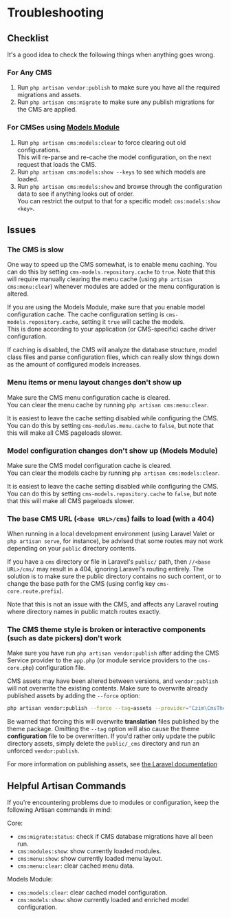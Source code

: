 # Troubleshooting


## Checklist

It's a good idea to check the following things when anything goes wrong. 

### For Any CMS

1. Run `php artisan vendor:publish` to make sure you have all the required migrations and assets.
2. Run `php artisan cms:migrate` to make sure any publish migrations for the CMS are applied.

### For CMSes using [Models Module](https://github.com/czim/laravel-cms-models)

1. Run `php artisan cms:models:clear` to force clearing out old configurations.  
    This will re-parse and re-cache the model configuration, on the next request that loads the CMS.
2. Run `php artisan cms:models:show --keys` to see which models are loaded.
3. Run `php artisan cms:models:show` and browse through the configuration data to see if anything looks out of order.  
    You can restrict the output to that for a specific model: `cms:models:show <key>`.


## Issues


### The CMS is slow

One way to speed up the CMS somewhat, is to enable menu caching.
You can do this by setting `cms-models.repository.cache` to `true`.
Note that this will require manually clearing the menu cache (using `php artisan cms:menu:clear`) whenever modules are
added or the menu configuration is altered.

If you are using the Models Module, make sure that you enable model configuration cache.
The cache configuration setting is `cms-models.repository.cache`, setting it `true` will cache the models.  
This is done according to your application (or CMS-specific) cache driver configuration.

If caching is disabled, the CMS will analyze the database structure, model class files and parse configuration files,
which can really slow things down as the amount of configured models increases.

### Menu items or menu layout changes don't show up

Make sure the CMS menu configuration cache is cleared.  
You can clear the menu cache by running `php artisan cms:menu:clear`.

It is easiest to leave the cache setting disabled while configuring the CMS.
You can do this by setting `cms-modules.menu.cache` to `false`, but note that this will make all CMS pageloads slower.


### Model configuration changes don't show up (Models Module)

Make sure the CMS model configuration cache is cleared.  
You can clear the models cache by running `php artisan cms:models:clear`.

It is easiest to leave the cache setting disabled while configuring the CMS.
You can do this by setting `cms-models.repository.cache` to `false`, but note that this will make all CMS pageloads slower.


### The base CMS URL (`<base URL>/cms`) fails to load (with a 404)
  
When running in a local development environment (using Laravel Valet or `php artisan serve`, for instance), 
be advised that some routes may not work depending on your `public` directory contents.

If you have a `cms` directory or file in Laravel's `public/` path, then `//<base URL>/cms/` may result in a 404,
ignoring Laravel's routing entirely. The solution is to make sure the public directory contains no such content,
or to change the base path for the CMS (using config key `cms-core.route.prefix`).

Note that this is not an issue with the CMS, and affects any Laravel routing where directory names in public match routes exactly.


### The CMS theme style is broken or interactive components (such as date pickers) don't work

Make sure you have run `php artisan vendor:publish` after adding the CMS Service provider to the `app.php` 
(or module service providers to the `cms-core.php`) configuration file.

CMS assets may have been altered between versions, and `vendor:publish` will not overwrite the existing contents.
Make sure to overwrite already published assets by adding the `--force` option:

```bash
php artisan vendor:publish --force --tag=assets --provider="Czim\CmsTheme\Providers\CmsThemeServiceProvider"
```

Be warned that forcing this will overwrite **translation** files published by the theme package. 
Omitting the `--tag` option will also cause the theme **configuration** file to be overwritten.
If you'd rather only update the public directory assets, simply delete the `public/_cms` directory and run an unforced `vendor:publish`.

For more information on publishing assets, see [the Laravel documentation](https://laravel.com/docs/5.3/packages#public-assets)


## Helpful Artisan Commands

If you're encountering problems due to modules or configuration, keep the following Artisan commands in mind:

Core:

- `cms:migrate:status`: check if CMS database migrations have all been run.
- `cms:modules:show`: show currently loaded modules.
- `cms:menu:show`: show currently loaded menu layout.
- `cms:menu:clear`: clear cached menu data.

Models Module:

- `cms:models:clear`: clear cached model configuration.
- `cms:models:show`: show currently loaded and enriched model configuration.
